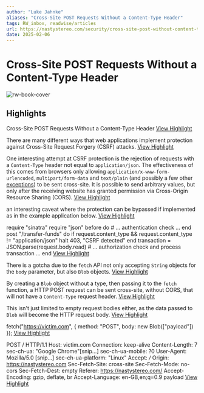 ```yaml
---
author: "Luke Jahnke"
aliases: "Cross-Site POST Requests Without a Content-Type Header"
tags: RW_inbox, readwise/articles
url: https://nastystereo.com/security/cross-site-post-without-content-type.html
date: 2025-02-06
---
```

# Cross-Site POST Requests Without a Content-Type Header

![rw-book-cover](https://readwise-assets.s3.amazonaws.com/static/images/article1.be68295a7e40.png)

## Highlights


Cross-Site POST Requests Without a Content-Type Header
[View Highlight](https://read.readwise.io/read/01jkdvqxxcn3wfegeb8qgyw0ph)



There are many different ways that web applications implement protection against Cross-Site Request Forgery (CSRF) attacks.
[View Highlight](https://read.readwise.io/read/01jkdvrz051k2b2ax2brxynnnv)



One interesting attempt at CSRF protection is the rejection of requests with a `Content-Type` header not equal to `application/json`. The effectiveness of this comes from browsers only allowing `application/x-www-form-urlencoded`, `multipart/form-data` and `text/plain` (and possibly a few other [exceptions](https://fetch.spec.whatwg.org/#cors-protocol-exceptions)) to be sent cross-site. It is possible to send arbitrary values, but only after the receiving website has granted permission via Cross-Origin Resource Sharing (CORS).
[View Highlight](https://read.readwise.io/read/01jkdvv7jya997pa6vn63wwk3t)



an interesting caveat where the protection can be bypassed if implemented as in the example application below.
[View Highlight](https://read.readwise.io/read/01jkdvxax1a3bhc2h987823azp)



require "sinatra" require "json" before do # ... authentication check ... end post "/transfer-funds" do if request.content_type && request.content_type != "application/json" halt 403, "CSRF detected" end transaction = JSON.parse(request.body.read) # ... authorization check and process transaction ... end
[View Highlight](https://read.readwise.io/read/01jkdvy02tt3p7g3pgjktmb5r5)



There is a gotcha due to the `fetch` API not only accepting `String` objects for the `body` parameter, but also `Blob` objects.
[View Highlight](https://read.readwise.io/read/01jkdvzers36yy7mwt23j7nee3)



By creating a `Blob` object without a type, then passing it to the `fetch` function, a HTTP POST request can be sent cross-site, without CORS, that will not have a `Content-Type` request header.
[View Highlight](https://read.readwise.io/read/01jkdw06s7vnbhzck6g3ywazf1)



This isn't just limited to empty request bodies either, as the data passed to `Blob` will become the HTTP request body.
[View Highlight](https://read.readwise.io/read/01jkdw1nwd7tqqevmkccgjbg1f)



fetch("https://victim.com", { method: "POST", body: new Blob(["payload"]) });
[View Highlight](https://read.readwise.io/read/01jkdw1ycnh140k7484ma2ca0v)



POST / HTTP/1.1 Host: victim.com Connection: keep-alive Content-Length: 7 sec-ch-ua: "Google Chrome"[snip...] sec-ch-ua-mobile: ?0 User-Agent: Mozilla/5.0 [snip...] sec-ch-ua-platform: "Linux" Accept: */* Origin: https://nastystereo.com Sec-Fetch-Site: cross-site Sec-Fetch-Mode: no-cors Sec-Fetch-Dest: empty Referer: https://nastystereo.com/ Accept-Encoding: gzip, deflate, br Accept-Language: en-GB,en;q=0.9 payload
[View Highlight](https://read.readwise.io/read/01jkdw26nes4dnfv36b7nff5ky)

